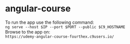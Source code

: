 # angular-course
To run the app use the following command:  
```ng serve --host $IP --port $PORT --public $C9_HOSTNAME```  
Browse to the app on:  
```https://udemy-angular-course-fourthex.c9users.io/```
